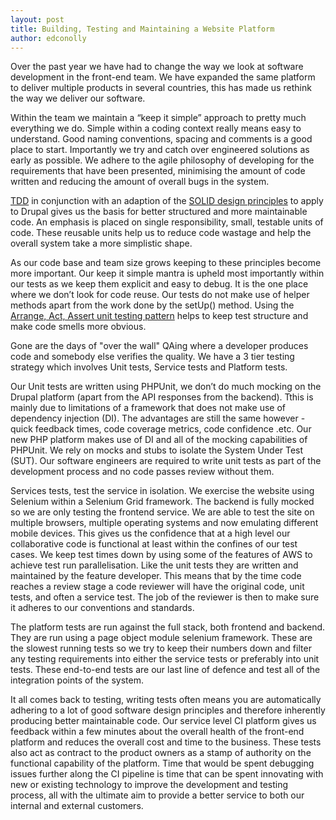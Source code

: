 ```yaml
---
layout: post
title: Building, Testing and Maintaining a Website Platform
author: edconolly
---
```

Over the past year we have had to change the way we look at software development
in the front-end team. We have expanded the same platform to deliver multiple
products in several countries, this has made us rethink the way we deliver our
software.

Within the team we maintain a “keep it simple” approach to pretty much
everything we do. Simple within a coding context really means easy to
understand. Good naming conventions, spacing and comments is a good place to
start. Importantly we try and catch over engineered solutions as early as
possible. We adhere to the agile philosophy of developing for the requirements
that have been presented, minimising the amount of code written and reducing the
amount of overall bugs in the system.

[TDD](http://en.wikipedia.org/wiki/Test-driven_development)
in conjunction with an adaption of the [SOLID design
principles](http://en.wikipedia.org/wiki/SOLID_(object-oriented_design)) to
apply to Drupal gives us the basis for better structured and more maintainable
code. An emphasis is placed on single responsibility, small, testable units of
code. These reusable units help us to reduce code wastage and help the overall
system take a more simplistic shape.

As our code base and team size grows keeping to these principles become more
important. Our keep it simple mantra is upheld most importantly within our tests
as we keep them explicit and easy to debug. It is the one place where we don’t
look for code reuse. Our tests do not make use of helper methods apart from the
work done by the setUp() method. Using the [Arrange, Act, Assert unit testing
pattern](http://c2.com/cgi/wiki?ArrangeActAssert) helps to keep test structure
and make code smells more obvious.

Gone are the days of "over the wall" QAing where a developer produces code and
somebody else verifies the quality. We have a 3 tier testing strategy which
involves Unit tests, Service tests and Platform tests.

Our Unit tests are written using PHPUnit, we don’t do much mocking on the Drupal
platform (apart from the API responses from the backend). Tthis is mainly due to
limitations of a framework that does not make use of dependency injection (DI).
The advantages are still the same however - quick feedback times, code coverage
metrics, code confidence .etc. Our new PHP platform makes use of DI and all of
the mocking capabilities of PHPUnit. We rely on mocks and stubs to isolate the
System Under Test (SUT). Our software engineers are required to write unit tests
as part of the development process and no code passes review without them.

Services tests, test the service in isolation. We exercise the website using
Selenium within a Selenium Grid framework. The backend is fully mocked so we are
only testing the frontend service. We are able to test the site on multiple
browsers, multiple operating systems and now emulating different mobile devices.
This gives us the confidence that at a high level our collaborative code is
functional at least within the confines of our test cases. We keep test times
down by using some of the features of AWS to achieve test run parallelisation.
Like the unit tests they are written and maintained by the feature developer.
This means that by the time code reaches a review stage a code reviewer will
have the original code, unit tests, and often a service test. The job of the
reviewer is then to make sure it adheres to our conventions and standards.

The platform tests are run against the full stack, both frontend and backend.
They are run using a page object module selenium framework. These are the
slowest running tests so we try to keep their numbers down and filter any
testing requirements into either the service tests or preferably into unit
tests. These end-to-end tests are our last line of defence and test all of the
integration points of the system.

It all comes back to testing, writing tests often means you are automatically
adhering to a lot of good software design principles and therefore inherently
producing better maintainable code. Our service level CI platform gives us
feedback within a few minutes about the overall health of the front-end platform
and reduces the overall cost and time to the business. These tests also act as
contract to the product owners as a stamp of authority on the functional
capability of the platform. Time that would be spent debugging issues further
along the CI pipeline is time that can be spent innovating with new or existing
technology to improve the development and testing process, all with the ultimate
aim to provide a better service to both our internal and external customers.

